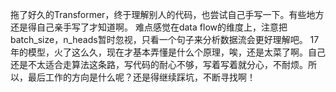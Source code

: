 拖了好久的Transformer，终于理解别人的代码，也尝试自己手写一下。有些地方还是得自己亲手写了才知道啊。
难点感觉在data flow的维度上，注意把batch_size，n_heads暂时忽视，只看一个句子来分析数据流会更好理解吧。
17年的模型，火了这么久，现在才基本弄懂是什么个原理，唉，还是太菜了啊。自己还是不太适合走算法这条路，写代码的耐心不够，写着写着就分心，不耐烦。所以，最后工作的方向是什么呢？还是得继续踩坑，不断寻找啊！